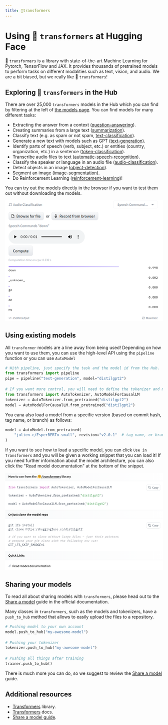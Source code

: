 ```yaml
---
title: 🤗transformers
---
```


# Using 🤗 `transformers` at Hugging Face

🤗 `transformers` is a library with state-of-the-art Machine Learning for Pytorch, TensorFlow and JAX. It provides thousands of pretrained models to perform tasks on different modalities such as text, vision, and audio. We are a bit biased, but we really like 🤗 `transformers`!

## Exploring 🤗 `transformers` in the Hub

There are over 25,000 `transformers` models in the Hub which you can find by filtering at the left of [the models page](https://huggingface.co/models?library=transformers&sort=downloads). You can find models for many different tasks:

* Extracting the answer from a context ([question-answering](https://huggingface.co/models?library=transformers&pipeline_tag=question-answering&sort=downloads)).
* Creating summaries from a large text ([summarization](https://huggingface.co/models?library=transformers&pipeline_tag=summarization&sort=downloads)).
* Classify text (e.g. as spam or not spam, [text-classification](https://huggingface.co/models?library=transformers&pipeline_tag=text-classification&sort=downloads)).
* Generate a new text with models such as GPT ([text-generation](https://huggingface.co/models?library=transformers&pipeline_tag=text-generation&sort=downloads)).
* Identify parts of speech (verb, subject, etc.) or entities (country, organization, etc.) in a sentence ([token-classification](https://huggingface.co/models?library=transformers&pipeline_tag=token-classification&sort=downloads)).
* Transcribe audio files to text ([automatic-speech-recognition](https://huggingface.co/models?library=transformers&pipeline_tag=automatic-speech-recognition&sort=downloads)).
* Classify the speaker or language in an audio file ([audio-classification](https://huggingface.co/models?library=transformers&pipeline_tag=audio-classification&sort=downloads)).
* Detect objects in an image ([object-detection](https://huggingface.co/models?library=transformers&pipeline_tag=object-detection&sort=downloads)).
* Segment an image ([image-segmentation](https://huggingface.co/models?library=transformers&pipeline_tag=image-segmentation&sort=downloads)).
* Do Reinforcement Learning ([reinforcement-learning](https://huggingface.co/models?library=transformers&pipeline_tag=reinforcement-learning&sort=downloads))!

You can try out the models directly in the browser if you want to test them out without downloading the models. 

![transformers widget](/docs/assets/hub/transformers_widget.png)


## Using existing models

All `transformer` models are a line away from being used! Depending on how you want to use them, you can use the high-level API using the `pipeline` function or you can use `AutoModel`

```py
# With pipeline, just specify the task and the model id from the Hub.
from transformers import pipeline
pipe = pipeline("text-generation", model="distilgpt2")

# If you want more control, you will need to define the tokenizer and model.
from transformers import AutoTokenizer, AutoModelForCausalLM
tokenizer = AutoTokenizer.from_pretrained("distilgpt2")
model = AutoModelForCausalLM.from_pretrained("distilgpt2")
```

You cana also load a model from a specific version (based on commit hash, tag name, or branch) as follows:

```py
model = AutoModel.from_pretrained(
    "julien-c/EsperBERTo-small", revision="v2.0.1"  # tag name, or branch name, or commit hash
)
```

If you want to see how to load a specific model, you can click `Use in Transformers` and you will be given a working snippet that you can load it! If you need further information about the model architecture, you can also click the "Read model documentation" at the bottom of the snippet.

![snippet](/docs/assets/hub/transformers_snippet.png)



## Sharing your models

To read all about sharing models with `transformers`, please head out to the [Share a model](https://huggingface.co/docs/transformers/model_sharing) guide in the official documentation.

Many classes in `transformers`, such as the models and tokenizers, have a `push_to_hub` method that allows to easily upload the files to a repository.

```py
# Pushing model to your own account
model.push_to_hub("my-awesome-model")

# Pushing your tokenizer
tokenizer.push_to_hub("my-awesome-model")

# Pushing all things after training
trainer.push_to_hub()
```

There is much more you can do, so we suggest to review the [Share a model](https://huggingface.co/docs/transformers/model_sharing) guide.



## Additional resources

* [Transformers](https://github.com/huggingface/transformers) library.
* [Transformers](https://huggingface.co/docs/transformers/index) docs.
* [Share a model guide](https://huggingface.co/docs/transformers/model_sharing).
















